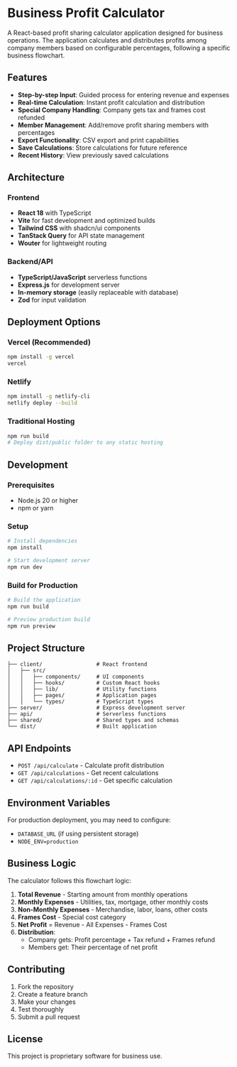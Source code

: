 # Business Profit Calculator

A React-based profit sharing calculator application designed for business operations. The application calculates and distributes profits among company members based on configurable percentages, following a specific business flowchart.

## Features

- **Step-by-step Input**: Guided process for entering revenue and expenses
- **Real-time Calculation**: Instant profit calculation and distribution
- **Special Company Handling**: Company gets tax and frames cost refunded
- **Member Management**: Add/remove profit sharing members with percentages
- **Export Functionality**: CSV export and print capabilities
- **Save Calculations**: Store calculations for future reference
- **Recent History**: View previously saved calculations

## Architecture

### Frontend
- **React 18** with TypeScript
- **Vite** for fast development and optimized builds
- **Tailwind CSS** with shadcn/ui components
- **TanStack Query** for API state management
- **Wouter** for lightweight routing

### Backend/API
- **TypeScript/JavaScript** serverless functions
- **Express.js** for development server
- **In-memory storage** (easily replaceable with database)
- **Zod** for input validation

## Deployment Options

### Vercel (Recommended)
```bash
npm install -g vercel
vercel
```

### Netlify
```bash
npm install -g netlify-cli
netlify deploy --build
```

### Traditional Hosting
```bash
npm run build
# Deploy dist/public folder to any static hosting
```

## Development

### Prerequisites
- Node.js 20 or higher
- npm or yarn

### Setup
```bash
# Install dependencies
npm install

# Start development server
npm run dev
```

### Build for Production
```bash
# Build the application
npm run build

# Preview production build
npm run preview
```

## Project Structure

```
├── client/                 # React frontend
│   ├── src/
│   │   ├── components/     # UI components
│   │   ├── hooks/          # Custom React hooks
│   │   ├── lib/            # Utility functions
│   │   ├── pages/          # Application pages
│   │   └── types/          # TypeScript types
├── server/                 # Express development server
├── api/                    # Serverless functions
├── shared/                 # Shared types and schemas
└── dist/                   # Built application
```

## API Endpoints

- `POST /api/calculate` - Calculate profit distribution
- `GET /api/calculations` - Get recent calculations
- `GET /api/calculations/:id` - Get specific calculation

## Environment Variables

For production deployment, you may need to configure:

- `DATABASE_URL` (if using persistent storage)
- `NODE_ENV=production`

## Business Logic

The calculator follows this flowchart logic:

1. **Total Revenue** - Starting amount from monthly operations
2. **Monthly Expenses** - Utilities, tax, mortgage, other monthly costs
3. **Non-Monthly Expenses** - Merchandise, labor, loans, other costs
4. **Frames Cost** - Special cost category
5. **Net Profit** = Revenue - All Expenses - Frames Cost
6. **Distribution**:
   - Company gets: Profit percentage + Tax refund + Frames refund
   - Members get: Their percentage of net profit

## Contributing

1. Fork the repository
2. Create a feature branch
3. Make your changes
4. Test thoroughly
5. Submit a pull request

## License

This project is proprietary software for business use.